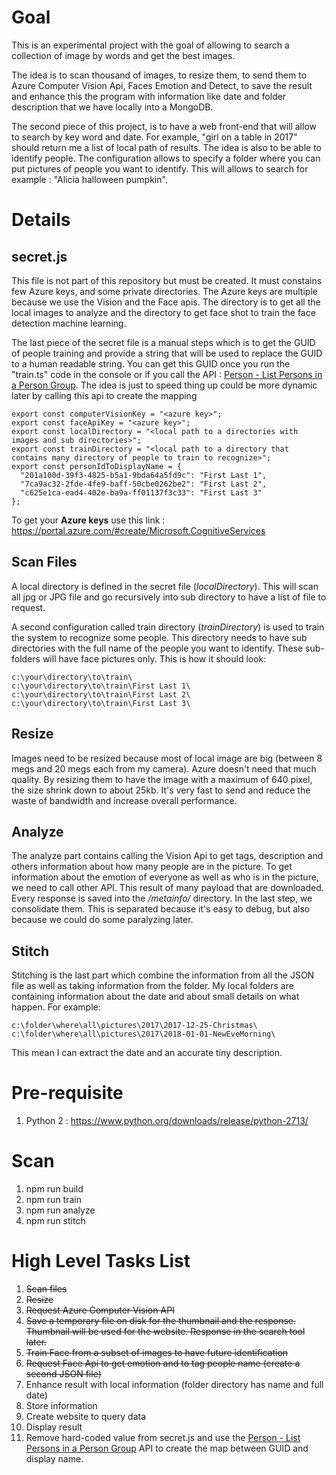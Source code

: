 # Goal

This is an experimental project with the goal of allowing to search a collection of image by words and get the best images. 

The idea is to scan thousand of images, to resize them, to send them to Azure Computer Vision Api, Faces Emotion and Detect, to save the result and enhance this the program with information like date and folder description that we have locally into a MongoDB. 

The second piece of this project, is to have a web front-end that will allow to search by key word and date. For example, "girl on a table in 2017" should return me a list of local path of results. The idea is also to be able to identify people. The configuration allows to specify a folder where you can put pictures of people you want to identify. This will allows to search for example : "Alicia halloween pumpkin".

# Details

## secret.js
This file is not part of this repository but must be created.
It must constains few Azure keys, and some private directories. The Azure keys are multiple because we use the Vision and the Face apis. The directory is to get all the local images to analyze and the directory to get face shot to train the face detection machine learning.

The last piece of the secret file is a manual steps which is to get the GUID of people training and provide a string that will be used to replace the GUID to a human readable string. You can get this GUID once you run the "train.ts" code in the console or if you call the API : [Person - List Persons in a Person Group](https://westus.dev.cognitive.microsoft.com/docs/services/563879b61984550e40cbbe8d/operations/563879b61984550f30395241/console). The idea is just to speed thing up could be more dynamic later by calling this api to create the mapping

```
export const computerVisionKey = "<azure key>";
export const faceApiKey = "<azure key>";
export const localDirectory = "<local path to a directories with images and sub directories>";
export const trainDirectory = "<local path to a directory that contains many directory of people to train to recognize>";
export const personIdToDisplayName = {
  "201a100d-39f3-4825-b5a1-9bda64a5fd9c": "First Last 1",
  "7ca9ac32-2fde-4fe9-baff-50cbe0262be2": "First Last 2",
  "c625e1ca-ead4-402e-ba9a-ff01137f3c33": "First Last 3"
};

```
To get your **Azure keys** use this link : https://portal.azure.com/#create/Microsoft.CognitiveServices

## Scan Files
A local directory is defined in the secret file (*localDirectory*). This will scan all jpg or JPG file and go recursively into sub directory to have a list of file to request.

A second configuration called train directory (*trainDirectory*) is used to train the system to recognize some people. This directory needs to have sub directories with the full name of the people you want to identify. These sub-folders will have face pictures only. This is how it should look:
```
c:\your\directory\to\train\
c:\your\directory\to\train\First Last 1\
c:\your\directory\to\train\First Last 2\
c:\your\directory\to\train\First Last 3\

```

## Resize
Images need to be resized because most of local image are big (between 8 megs and 20 megs each from my camera). Azure doesn't need that much quality. By resizing them to have the image with a maximum of 640 pixel, the size shrink down to about 25kb. It's very fast to send and reduce the waste of bandwidth and increase overall performance.

## Analyze
The analyze part contains calling the Vision Api to get tags, description and others information about how many people are in the picture. To get information about the emotion of everyone as well as who is in the picture, we need to call other API. This result of many payload that are downloaded. Every response is saved into the */metainfo/* directory. In the last step, we consolidate them. This is separated because it's easy to debug, but also because we could do some paralyzing later.

## Stitch
Stitching is the last part which combine the information from all the JSON file as well as taking information from the folder. My local folders are containing information about the date and about small details on what happen. For example:
```
c:\folder\where\all\pictures\2017\2017-12-25-Christmas\
c:\folder\where\all\pictures\2017\2018-01-01-NewEveMorning\
````
This mean I can extract the date and an accurate tiny description.

# Pre-requisite

1. Python 2 : https://www.python.org/downloads/release/python-2713/

# Scan

1. npm run build
2. npm run train
3. npm run analyze
3. npm run stitch

# High Level Tasks List

1. ~~Scan files~~
2. ~~Resize~~
3. ~~Request Azure Computer Vision API~~
4. ~~Save a temporary file on disk for the thumbnail and the response. Thumbnail will be used for the website. Response in the search tool later.~~
5. ~~Train Face from a subset of images to have future identification~~
6. ~~Request Face Api to get emotion and to tag people name (create a second JSON file)~~
7. Enhance result with local information (folder directory has name and full date)
8. Store information
9. Create website to query data
10. Display result
11. Remove hard-coded value from secret.js and use the [Person - List Persons in a Person Group](https://westus.dev.cognitive.microsoft.com/docs/services/563879b61984550e40cbbe8d/operations/563879b61984550f30395241/console) API to create the map between GUID and display name.